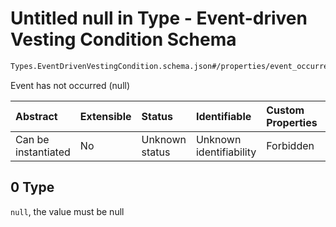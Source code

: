 # Untitled null in Type - Event-driven Vesting Condition Schema

```txt
Types.EventDrivenVestingCondition.schema.json#/properties/event_occurred/oneOf/0
```

Event has not occurred (null)

| Abstract            | Extensible | Status         | Identifiable            | Custom Properties | Additional Properties | Access Restrictions | Defined In                                                                                                                  |
| :------------------ | :--------- | :------------- | :---------------------- | :---------------- | :-------------------- | :------------------ | :-------------------------------------------------------------------------------------------------------------------------- |
| Can be instantiated | No         | Unknown status | Unknown identifiability | Forbidden         | Allowed               | none                | [EventDrivenVestingCondition.schema.json\*](../schema/types/EventDrivenVestingCondition.schema.json "open original schema") |

## 0 Type

`null`, the value must be null
